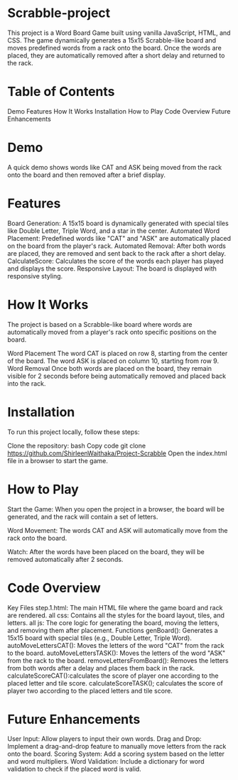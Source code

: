 # Scrabble-project

This project is a Word Board Game built using vanilla JavaScript, HTML, and CSS. The game dynamically generates a 15x15 Scrabble-like board and moves predefined words from a rack onto the board. Once the words are placed, they are automatically removed after a short delay and returned to the rack.

# Table of Contents

Demo
Features
How It Works
Installation
How to Play
Code Overview
Future Enhancements

# Demo

A quick demo shows words like CAT and ASK being moved from the rack onto the board and then removed after a brief display.

# Features

Board Generation: A 15x15 board is dynamically generated with special tiles like Double Letter, Triple Word, and a star in the center.
Automated Word Placement: Predefined words like "CAT" and "ASK" are automatically placed on the board from the player's rack.
Automated Removal: After both words are placed, they are removed and sent back to the rack after a short delay.
CalculateScore: Calculates the score of the words each player has played and displays the score.
Responsive Layout: The board is displayed with responsive styling.

# How It Works

The project is based on a Scrabble-like board where words are automatically moved from a player's rack onto specific positions on the board.

Word Placement
The word CAT is placed on row 8, starting from the center of the board.
The word ASK is placed on column 10, starting from row 9.
Word Removal
Once both words are placed on the board, they remain visible for 2 seconds before being automatically removed and placed back into the rack.

# Installation

To run this project locally, follow these steps:

Clone the repository:
bash
Copy code
git clone https://github.com/ShirleenWaithaka/Project-Scrabble
Open the index.html file in a browser to start the game.

# How to Play

Start the Game: When you open the project in a browser, the board will be generated, and the rack will contain a set of letters.

Word Movement: The words CAT and ASK will automatically move from the rack onto the board.

Watch: After the words have been placed on the board, they will be removed automatically after 2 seconds.

# Code Overview

Key Files
step.1.html: The main HTML file where the game board and rack are rendered.
all css: Contains all the styles for the board layout, tiles, and letters.
all js: The core logic for generating the board, moving the letters, and removing them after placement.
Functions
genBoard(): Generates a 15x15 board with special tiles (e.g., Double Letter, Triple Word).
autoMoveLettersCAT(): Moves the letters of the word "CAT" from the rack to the board.
autoMoveLettersTASK(): Moves the letters of the word "ASK" from the rack to the board.
removeLettersFromBoard(): Removes the letters from both words after a delay and places them back in the rack.
calculateScoreCAT():calculates the score of player one according to the placed letter and tile score.
calculateScoreTASK(); calculates the score of player two according to the placed letters and tile score.

# Future Enhancements

User Input: Allow players to input their own words.
Drag and Drop: Implement a drag-and-drop feature to manually move letters from the rack onto the board.
Scoring System: Add a scoring system based on the letter and word multipliers.
Word Validation: Include a dictionary for word validation to check if the placed word is valid.
